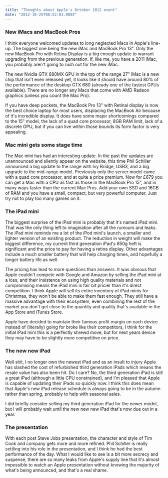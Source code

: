 ```yaml
---
title: "Thoughts about Apple's October 2012 event"
date: "2012-10-25T08:52:03.000Z"
---
```


### New iMacs and MacBook Pros

I think everyone welcomed updates to long neglected Macs in Apple's line-up. The biggest one being the new iMac and MacBook Pro 13". Only the new MacBook Pro with Retina Display is a big enough update to warrant upgrading from the previous generation. If, like me, you have a 2011 iMac, you probably aren't going to rush out for the new iMac.

The new Nvidia GTX 680MX GPU in the top of the range 27" iMac is a new chip that isn't even released yet, it looks like it should have around 80% of the performance of the desktop GTX 680 (already one of the fastest GPUs available). There are no longer any Macs that come with AMD Radeon graphics (unless you count the Mac Pro).

If you have deep pockets, the MacBook Pro 13" with Retinal display is now the best choice laptop for most users, displacing the MacBook Air because of it's incredible display. It does have some major shortcomings compared to the 15" model, the lack of a quad core processor, 8GB RAM limit, lack of a discrete GPU, but if you can live within those bounds its form factor is very appealing.

### Mac mini gets some stage time

The Mac mini has had an interesting update. In the past the updates are unannounced and silently appear on the website, this time Phil Schiller announced a big update to the range with Ivy Bridge, USB3, and a big upgrade to the mid-range model. Previously only the server model came with a quad core processor, and at quite a price premium. Now for £679 you can get a Mac with a CPU as fast as those in the MacBook Pro 15", and in many ways faster than the current Mac Pros. Add your own SSD and 16GB of RAM and you have a small, compact, but very powerful computer. Just try not to play too many games on it.

### The iPad mini

The biggest surprise of the iPad mini is probably that it's named iPad mini. That was the only thing left to imagination after all the rumours and leaks. The iPad mini reminds me a lot of the iPod mini's launch, a smaller and lighter version of an existing product. The reduction in weight will make the biggest difference, my current third generation iPad's 650g heft is significant and the price to pay for having a retina display. Other advantages include a much smaller battery that will help charging times, and hopefully a longer battery life as well.

The pricing has lead to more questions than answers. It was obvious that Apple couldn't compete with Google and Amazon by selling the iPad mini at a loss, and their insistence on using high quality materials and not compromising means the iPad mini is fair bit pricier than it's direct competition. I think Apple will sell its entire inventory of iPad minis for Christmas, they won't be able to make them fast enough. They still have a massive advantage with their ecosystem, even combining the rest of the market you don't get close to the quantity and quality that's available in the App Store and iTunes Store.

Apple have decided to maintain their famous profit margin on each device instead of (literally) going for broke like their competitors, I think for the initial iPad mini this is a perfectly shrewd move, but for next years device they may have to be slightly more competitive on price.

### The new new iPad

Well shit, I no longer own the newest iPad and as an insult to injury Apple has slashed the cost of refurbished third generation iPads which means the resale value has also been hit. Do I care? No, the third generation iPad is still a great iPad (although a little CPU constrained), and I'm pleased that Apple is capable of updating their iPads so quickly now. I think this does mean that Apple's new iPad release schedule is always going to be in the autumn rather than spring, probably to help with seasonal sales.

I did briefly consider selling my third generation iPad for the newer model, but I will probably wait until the new new new iPad that's now due out in a year.

### The presentation

With each post Steve Jobs presentation, the character and style of Tim Cook and company gets more and more refined. Phil Schiller is really settling into his role in the presentation, and I think he had the best performance of the day. What I would like to see is a bit more secrecy and suspense, there are so many leaks from Apple's supply line that it's almost impossible to watch an Apple presentation without knowing the majority of what's being announced, and that's a real shame.